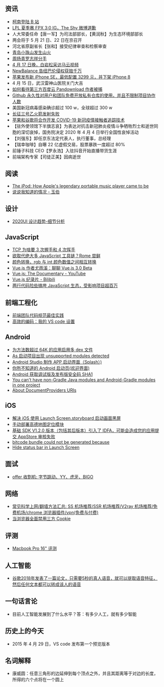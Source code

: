 ## 资讯

- [柯南登陆 B 站](https://www.bilibili.com/bangumi/play/ep322916)
- [LPL 夏季赛 FPX 3:0 IG，The Shy 微博道歉](https://weibointl.api.weibo.cn/share/143573268.html?weibo_id=4499162437718729)
- 人大常委任命【唐一军】为司法部部长，【黄润秋】为生态环境部部长
- 两会将于 5 月 21 日、22 日在京召开
- 河北省原副省长【张和】接受纪律审查和检察审查
- [青岛小珠山发生山火](https://weibointl.api.weibo.cn/share/142365350.html?weibo_id=4497528861317445)
- [周扬青罗志祥分手](https://weibointl.api.weibo.cn/share/142365039.html?weibo_id=4496797961825543)
- [4 月 17 日晚，白岩松采访马云视频](https://weibointl.api.weibo.cn/share/140502102.html?weibo_id=4494816870627658)
- [NewBalance 告纽巴伦侵权获赔千万](https://weibointl.api.weibo.cn/share/140128633.html?weibo_id=4494393236643730)
- [苹果发布新 iPhone SE，最低配置 3299 元，并下架 iPhone 8](https://www.apple.com.cn/iphone-se/)
- 4 月 15 日，武汉雷神山医院关门大吉
- [如何看待第三方百度云 Pandownload 作者被捕](https://www.zhihu.com/question/388027206)
- [Github 永久性对用户和团队免费开放私有仓库的使用，并且不限制项目协作人数](https://github.blog/2020-04-14-github-is-now-free-for-teams/)
- 美国新冠病毒感染确诊超过 100 w，全球超过 300 w
- [长征三号乙火箭发射失败](https://www.zhihu.com/question/386500368)
- [苹果和谷歌将合作开发 COVID-19 新冠疫情接触者追踪技术](https://weibointl.api.weibo.cn/share/138856918.html?weibo_id=4492342331649431)
- 【驻外使领馆下半旗志哀】为表达对抗击新冠肺炎疫情斗争牺牲烈士和逝世同胞的深切哀悼，国务院决定 2020 年 4 月 4 日举行全国性哀悼活动
- 【刘强东】卸任京东法定代表人，执行董事，总经理
- 【瑞幸咖啡】自曝 22 亿虚假交易，股票暴跌一度超过 80%
- 前锤子科技 CEO【罗永浩】入驻抖音开始直播带货生涯
- 前端架构专家【司徒正美】因病逝世

## 阅读

- [The iPod: How Apple's legendary portable music player came to be](https://www.macworld.com/article/1163181/the-birth-of-the-ipod.html)
- [说说我知道的情况 - 玉伯](https://card.weibo.com/article/h5/s#cid=2309404498672153919725)

## 设计

- [2020UI 设计趋势-细节分析](https://mp.weixin.qq.com/s/iMcT36zbV85hGsYScsyWEw)

## JavaScript

- [TCP 为啥要 3 次握手和 4 次挥手](https://mp.weixin.qq.com/s/2K_ZscEgoAIRrze03Bik6A)
- [欲取代绝大多 JavaScript 工具链？Rome 尝鲜](https://mp.weixin.qq.com/s/2K_ZscEgoAIRrze03Bik6A)
- [颜色转换，rgb 与 int 颜色数值之间相互转换](https://blog.csdn.net/qq_40302859/article/details/81906654)
- [Vue.js 作者尤雨溪：聊聊 Vue.js 3.0 Beta](https://www.bilibili.com/video/BV1ke411W7WB)
- [Vue.js: The Documentary - YouTube](https://www.youtube.com/watch?v=OrxmtDw4pVI)
- [Vue.js 纪录片 - Bilibili](https://www.bilibili.com/video/BV1v7411D7FW)
- [两行代码险些搞垮 JavaScript 生态，受影响项目超百万](https://www.infoq.cn/article/UD2LqgIYoFJ3OhIRM5DG)

## 前端工程化

- [前端团队代码规范最佳实践](https://mp.weixin.qq.com/s/Ov2Iq8qJXFoMqPc7pzmO8Q)
- [高效的编码：我的 VS code 设置](https://mp.weixin.qq.com/s/rWxuLDV7T3UWNu6PwECKeA)

## Android

- [为方法数超过 64K 的应用启用多 dex 文件](https://developer.android.com/studio/build/multidex)
- [As 启动项目出现 unsupported modules detected](https://blog.csdn.net/qq_30552993/article/details/83383095)
- [Android Studio 制作 APP 启动界面（Splash）)](https://blog.csdn.net/qq_39732867/article/details/86512712)
- [你所不知道的 Android 启动页(欢迎界面)](https://www.jianshu.com/p/33a798ac3298)
- [Android 获取调试版及发布版安全码 SHA1](https://www.jianshu.com/p/dcfca6041154)
- [You can't have non-Gradle Java modules and Android-Gradle modules in one project](https://stackoverflow.com/questions/30142056/error-unfortunately-you-cant-have-non-gradle-java-modules-and-android-gradle)
- [About DocumentProviders URIs](https://github.com/Elyx0/react-native-document-picker/issues/70#issuecomment-338972278)

## iOS

- [解决 iOS 使用 Launch Screen.storyboard 启动画面黑屏](https://www.jianshu.com/p/d2b0f20e2e96)
- [手动部署高德地图定位模块](https://lbs.amap.com/api/ios-location-sdk/guide/create-project/manual-configuration)
- [基础 SDK V1.2.0 版本（包括其后版本）引入了 IDFA，可能会造成您的应用提交 AppStore 审核失败](https://lbs.amap.com/api/ios-location-sdk/guide/create-project/idfa-guide/)
- [bitcode bundle could not be generated because](https://www.jianshu.com/p/f6172830f2d9)
- [Hide status bar in Launch Screen](https://stackoverflow.com/questions/48718697/hide-status-bar-in-launch-screen/48740344)

## 面试

- [offer 收割机: 字节跳动、YY、虎牙、BIGO](https://mp.weixin.qq.com/s/VgmQxrXZR0DWU71vh83ceg)

## 网络

- [常见科学上网/翻墙方法汇总: SS 机场推荐/SSR 机场推荐/V2ray 机场推荐/免费机场/chrome 浏览器插件/vpn(免费与付费)](https://medium.com/@kldxjh/%E5%B8%B8%E8%A7%81%E7%A7%91%E5%AD%A6%E4%B8%8A%E7%BD%91-%E7%BF%BB%E5%A2%99%E6%96%B9%E6%B3%95%E6%B1%87%E6%80%BB-ss%E6%9C%BA%E5%9C%BA%E6%8E%A8%E8%8D%90-ssr%E6%9C%BA%E5%9C%BA%E6%8E%A8%E8%8D%90-v2ray%E6%9C%BA%E5%9C%BA%E6%8E%A8%E8%8D%90-%E5%85%8D%E8%B4%B9%E6%9C%BA%E5%9C%BA-chrome%E6%B5%8F%E8%A7%88%E5%99%A8%E6%8F%92%E4%BB%B6-vpn-%E5%85%8D%E8%B4%B9%E4%B8%8E%E4%BB%98%E8%B4%B9-2dbfe9c8010b)
- [当浏览器全面禁用三方 Cookie](https://juejin.im/post/5e97124df265da47b27d97ff)

## 评测

- [Macbook Pro 16" 评测](https://rebornix.com/work/2019/12/31/rmbp16/)

## 人工智能

- [谷歌2018年发表了一篇论文，只需要5秒的真人语音，就可以提取语音特征，然后任何文本都可以转成该人的语音](https://google.github.io/tacotron/publications/speaker_adaptation/)

## 一句话言论

- 目前人工智能发展到了什么水平？答：有多少人工，就有多少智能

## 历史上的今天

- 2015 年 4 月 29 日，VS code 发布第一个预览版本

## 名词解释

- 康威圆：任意三角形的边延伸到每个顶点之外，并且其距离等于对边的长度，所得的六个点将在一个圆上